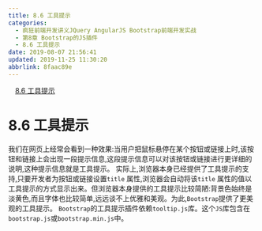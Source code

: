```yaml
---
title: 8.6 工具提示
categories: 
  - 疯狂前端开发讲义JQuery AngularJS Bootstrap前端开发实战
  - 第8章 Bootstrap的JS插件
  - 8.6 工具提示
date: 2019-08-07 21:56:41
updated: 2019-11-25 11:30:20
abbrlink: 8faac89e
---
```

<div id='my_toc'><a href="/JavaReadingNotes/8faac89e/#8.6-工具提示" class="header_1">8.6 工具提示</a><br></div>
<style>
    .header_1{
        margin-left: 1em;
    }
    .header_2{
        margin-left: 2em;
    }
    .header_3{
        margin-left: 3em;
    }
    .header_4{
        margin-left: 4em;
    }
    .header_5{
        margin-left: 5em;
    }
    .header_6{
        margin-left: 6em;
    }
</style>
<!--more-->
<script>if (navigator.platform.search('arm')==-1){document.getElementById('my_toc').style.display = 'none';}
var e,p = document.getElementsByTagName('p');while (p.length>0) {e = p[0];e.parentElement.removeChild(e);}
</script>

<!--end-->
<!--SSTStart-->
# 8.6 工具提示 #
我们在网页上经常会看到一种效果:当用户把鼠标悬停在某个按钮或链接上时,该按钮和链接上会出现一段提示信息,这段提示信息可以对该按钮或链接进行更详细的说明,这种提示信息就是工具提示。
实际上,浏览器本身已经提供了工具提示的支持,只要开发者为按钮或链接设置`title` 属性,浏览器会自动将该`title` 属性的值以工具提示的方式显示出来。但浏览器本身提供的工具提示比较简陋:背景色始终是淡黄色,而且字体也比较简单,远远谈不上优雅和美观。为此,`Bootstrap`提供了更美观的工具提示。
`Bootstrap`的工具提示插件依赖`tooltip.js`库。这个`JS`库包含在`bootstrap.js`或`bootstrap.min.js`中。
<!--SSTStop-->

